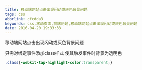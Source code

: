 ```yaml
---
title: 移动端网站点击出现闪动或灰色背景问题
tags: css
abbrlink: cfcdda3
keywords: css,移动页面,前端问题,移动端网站点击出现闪动或灰色背景问题
date: 2016-04-20 19:33:33
---
```


移动端网站点击出现闪动或灰色背景问题

只需对绑定事件添加class样式 使其触发事件时背景为透明色  
``` css
.class{-webkit-tap-highlight-color:transparent;}
```
